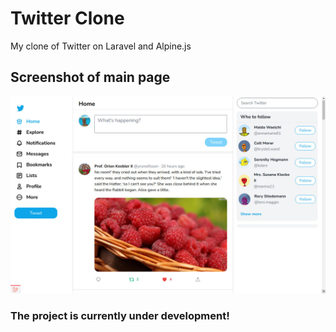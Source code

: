 # Twitter Clone
My clone of Twitter on Laravel and Alpine.js

## Screenshot of main page

![Twitter Clone screenshot](public/img/twitter_clone_sreenshot.jpg)

### The project is currently under development!
